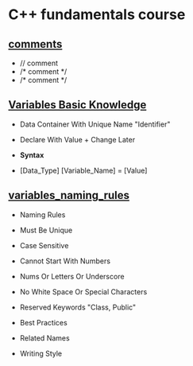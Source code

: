 # C++ fundamentals course

##  [**comments**](./comments)

 * // comment
 * /* 
    comment
  */
 * /* comment */

##  [**Variables Basic Knowledge**](./variables_basic_knowledge) 

 * Data Container With Unique Name "Identifier"
 * Declare With Value + Change Later

* **Syntax**

 * [Data_Type] [Variable_Name] = [Value]

##  [**variables_naming_rules**](./variables_naming_rules)


* Naming Rules
 * Must Be Unique
 * Case Sensitive
 * Cannot Start With Numbers
 * Nums Or Letters Or Underscore
 * No White Space Or Special Characters
 * Reserved Keywords "Class, Public"

* Best Practices
 * Related Names
 * Writing Style

